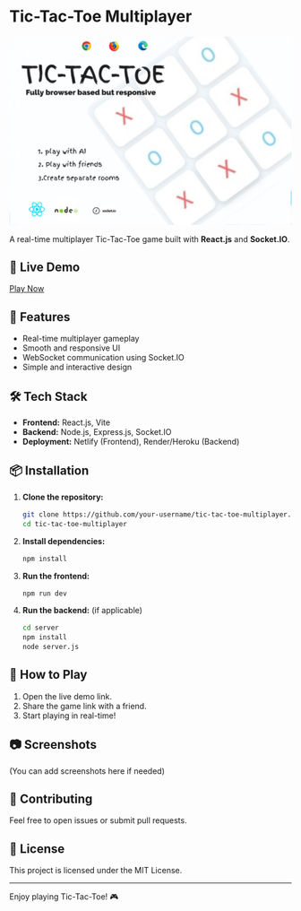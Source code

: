# Tic-Tac-Toe Multiplayer

![Cover Image](https://raw.githubusercontent.com/1-abesh-1/tic-tac-toe-multiplayer/refs/heads/main/IMG_20250130_014412%20(1).jpg)

A real-time multiplayer Tic-Tac-Toe game built with **React.js** and **Socket.IO**.

## 🔗 Live Demo

[Play Now](https://tic-tac-toe639.netlify.app/)

## 🚀 Features

- Real-time multiplayer gameplay
- Smooth and responsive UI
- WebSocket communication using Socket.IO
- Simple and interactive design

## 🛠️ Tech Stack

- **Frontend:** React.js, Vite
- **Backend:** Node.js, Express.js, Socket.IO
- **Deployment:** Netlify (Frontend), Render/Heroku (Backend)

## 📦 Installation

1. **Clone the repository:**
   ```sh
   git clone https://github.com/your-username/tic-tac-toe-multiplayer.git
   cd tic-tac-toe-multiplayer
   ```

2. **Install dependencies:**
   ```sh
   npm install
   ```

3. **Run the frontend:**
   ```sh
   npm run dev
   ```

4. **Run the backend:** (if applicable)
   ```sh
   cd server
   npm install
   node server.js
   ```

## 📜 How to Play

1. Open the live demo link.
2. Share the game link with a friend.
3. Start playing in real-time!

## 📷 Screenshots

(You can add screenshots here if needed)

## 🤝 Contributing

Feel free to open issues or submit pull requests.

## 📜 License

This project is licensed under the MIT License.

---

Enjoy playing Tic-Tac-Toe! 🎮
